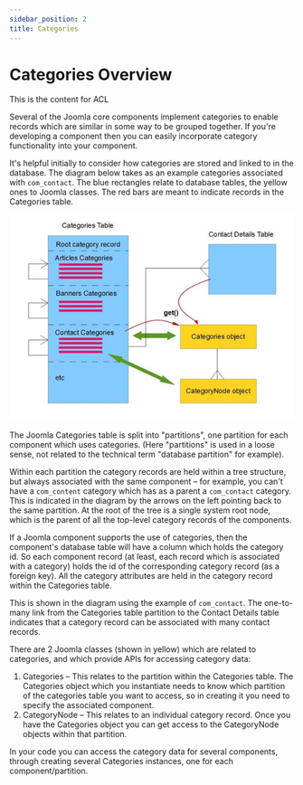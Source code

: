 ```yaml
---
sidebar_position: 2
title: Categories
---
```

Categories Overview
===================
This is the content for ACL

Several of the Joomla core components implement categories to enable records which are similar in some way to be grouped together. If you're developing a component then you can easily incorporate category functionality into your component.

It's helpful initially to consider how categories are stored and linked to in the database. The diagram below takes as an example categories associated with `com_contact`.  The blue rectangles relate to database tables, the yellow ones to Joomla classes. The red bars are meant to indicate records in the Categories table.

![Categories](_assets/categories_overview.jpg)

The Joomla Categories table is split into "partitions", one partition for each component which uses categories. (Here "partitions" is used in a loose sense, not related to the technical term "database partition" for example). 

Within each partition the category records are held within a tree structure, but always associated with the same component – for example, you can't have a `com_content` category which has as a parent a `com_contact` category. This is indicated in the diagram by the arrows on the left pointing back to the same partition. At the root of the tree is a single system root node, which is the parent of all the top-level category records of the components. 

If a Joomla component supports the use of categories, then the component's database table will have a column which holds the category id. So each component record (at least, each record which is associated with a category) holds the id of the corresponding category record (as a foreign key). All the category attributes are held in the category record within the Categories table.

This is shown in the diagram using the example of `com_contact`. The one-to-many link from the Categories table partition to the Contact Details table indicates that a category record can be associated with many contact records. 

There are 2 Joomla classes (shown in yellow) which are related to categories, and which provide APIs for accessing category data: 
1. Categories – This relates to the partition within the Categories table. The Categories object which you instantiate needs to know which partition of the categories table you want to access, so in creating it you need to specify the associated component. 
2. CategoryNode – This relates to an individual category record. Once you have the Categories object you can get access to the CategoryNode objects within that partition.

In your code you can access the category data for several components, through creating several Categories instances, one for each component/partition. 
